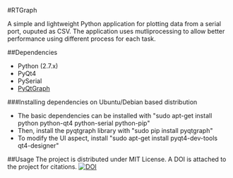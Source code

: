 #RTGraph

A simple and lightweight Python application for plotting data from a serial port, ouputed as CSV.
The application uses mutliprocessing to allow better performance using different process for each task.


##Dependencies
- Python (2.7.x)
- PyQt4
- PySerial
- [PyQtGraph](http://www.pyqtgraph.org/)

###Installing dependencies on Ubuntu/Debian based distribution
- The basic dependencies can be installed with "sudo apt-get install python python-qt4 python-serial python-pip"
- Then, install the pyqtgraph library with "sudo pip install pyqtgraph"
- To modify the UI aspect, install "sudo apt-get install pyqt4-dev-tools qt4-designer"

##Usage
The project is distributed under MIT License. A DOI is attached to the project for citations.
[![DOI](https://zenodo.org/badge/doi/10.5281/zenodo.12789.svg)](http://dx.doi.org/10.5281/zenodo.12789)
